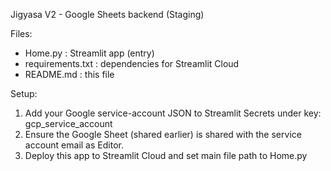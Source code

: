 
Jigyasa V2 - Google Sheets backend (Staging)

Files:
- Home.py : Streamlit app (entry)
- requirements.txt : dependencies for Streamlit Cloud
- README.md : this file

Setup:
1. Add your Google service-account JSON to Streamlit Secrets under key: gcp_service_account
2. Ensure the Google Sheet (shared earlier) is shared with the service account email as Editor.
3. Deploy this app to Streamlit Cloud and set main file path to Home.py
